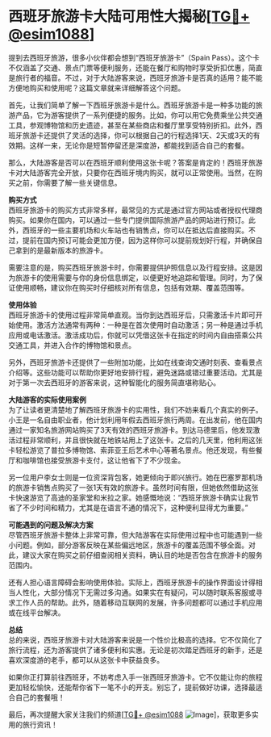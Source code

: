 # 西班牙旅游卡大陆可用性大揭秘[[TG💪+ @esim1088](https://t.me/s/esim1088)]

提到去西班牙旅游，很多小伙伴都会想到“西班牙旅游卡”（Spain Pass）。这个卡不仅涵盖了交通、景点门票等便利服务，还能在餐厅和购物时享受折扣优惠，简直是旅行者的福音。不过，对于大陆游客来说，西班牙旅游卡是否真的适用？能不能方便地购买和使用呢？这篇文章就来详细解答这个问题。

首先，让我们简单了解一下西班牙旅游卡是什么。西班牙旅游卡是一种多功能的旅游产品，它为游客提供了一系列便捷的服务。比如，你可以用它免费乘坐公共交通工具，参观博物馆和历史遗迹，甚至在某些商店和餐厅里享受特别折扣。此外，西班牙旅游卡还提供了灵活的选择，你可以根据自己的行程选择1天、2天或3天的有效期。这样一来，无论你是短暂停留还是深度游，都能找到适合自己的套餐。

那么，大陆游客是否可以在西班牙顺利使用这张卡呢？答案是肯定的！西班牙旅游卡对大陆游客完全开放，只要你在西班牙境内购买，就可以正常使用。当然，在购买之前，你需要了解一些关键信息。

**购买方式**  
西班牙旅游卡的购买方式非常多样，最常见的方式是通过官方网站或者授权代理商购买。如果你在国内，可以通过一些专门提供国际旅游产品的网站进行预订。此外，西班牙的一些主要机场和火车站也有销售点，你可以在抵达后直接购买。不过，提前在国内预订可能会更加方便，因为这样你可以提前规划好行程，并确保自己拿到的是最新版本的旅游卡。

需要注意的是，购买西班牙旅游卡时，你需要提供护照信息以及行程安排。这是因为旅游卡的使用需要与你的身份信息绑定，以便更好地追踪和管理。同时，为了保证使用顺畅，建议你在购买时仔细核对所有信息，包括有效期、覆盖范围等。

**使用体验**  
西班牙旅游卡的使用过程非常简单直观。当你到达西班牙后，只需激活卡片即可开始使用。激活方法通常有两种：一种是在首次使用时自动激活；另一种是通过手机应用或电话激活。激活成功后，你就可以凭借这张卡在指定的时间内自由搭乘公共交通工具，并进入合作的博物馆和景点。

另外，西班牙旅游卡还提供了一些附加功能，比如在线查询交通时刻表、查看景点介绍等。这些功能可以帮助你更好地安排行程，避免迷路或错过重要活动。尤其是对于第一次去西班牙的游客来说，这种智能化的服务简直堪称贴心。

**大陆游客的实际使用案例**  
为了让读者更清楚地了解西班牙旅游卡的实用性，我们不妨来看几个真实的例子。小王是一名自由职业者，他计划利用年假去西班牙旅行两周。在出发前，他在国内通过一家知名旅游网站购买了3天有效的西班牙旅游卡。到达马德里后，他发现激活过程非常顺利，并且很快就在地铁站用上了这张卡。之后的几天里，他利用这张卡轻松游览了普拉多博物馆、索菲亚王后艺术中心等著名景点。他还发现，有些餐厅和咖啡馆也接受旅游卡支付，这让他省下了不少现金。

另一位用户李女士则是一位资深背包客，她更倾向于即兴旅行。她在巴塞罗那机场的旅游卡销售点购买了一张1天有效的旅游卡。虽然时间有限，但她依然借助这张卡快速游览了高迪的圣家堂和米拉之家。她感慨地说：“西班牙旅游卡确实让我节省了不少时间和精力，尤其是在语言不通的情况下，这种便利显得尤为重要。”

**可能遇到的问题及解决方案**  
尽管西班牙旅游卡整体上非常可靠，但大陆游客在实际使用过程中也可能遇到一些小问题。例如，部分游客反映在某些偏远地区，旅游卡的覆盖范围不够全面。对此，建议大家在购买之前仔细查阅相关资料，确认目的地是否包含在旅游卡的服务范围内。

还有人担心语言障碍会影响使用体验。实际上，西班牙旅游卡的操作界面设计得相当人性化，大部分情况下无需过多沟通。如果实在有疑问，可以随时联系客服或寻求工作人员的帮助。此外，随着移动互联网的发展，许多问题都可以通过手机应用或在线平台解决。

**总结**  
总的来说，西班牙旅游卡对大陆游客来说是一个性价比极高的选择。它不仅简化了旅行流程，还为游客提供了诸多便利和实惠。无论是初次踏足西班牙的新手，还是喜欢深度游的老手，都可以从这张卡中获益良多。

如果你正打算前往西班牙，不妨考虑入手一张西班牙旅游卡。它不仅能让你的旅程更加轻松愉快，还能帮你省下一笔不小的开支。别忘了，提前做好功课，选择最适合自己的套餐哦！

最后，再次提醒大家关注我们的频道[[TG💪+ @esim1088](https://t.me/s/esim1088) ![Image](https://i.postimg.cc/4NQfJmqS/Snipaste-2025-05-13-00-14-12.png)]，获取更多实用的旅行资讯！